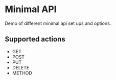 # Minimal API
Demo of different minimal api set ups and options.

## Supported actions
- GET
- POST
- PUT
- DELETE
- METHOD


